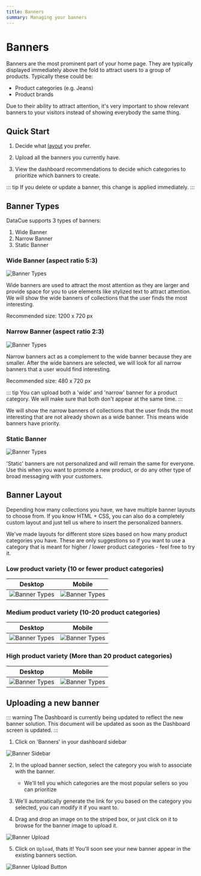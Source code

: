 ```yaml
---
title: Banners
summary: Managing your banners
---
```


# Banners

Banners are the most prominent part of your home page. They are typically displayed immediately above the fold to attract users to a group of products. Typically these could be:

- Product categories (e.g. Jeans)
- Product brands

Due to their ability to attract attention, it's very important to show relevant banners to your visitors instead of showing everybody the same thing.

## Quick Start

1. Decide what [layout](#banner-layout) you prefer.

2. Upload all the banners you currently have.

3. View the dashboard recommendations to decide which categories to prioritize which banners to create.

::: tip
If you delete or update a banner, this change is applied immediately.
:::

## Banner Types

DataCue supports 3 types of banners:

1. Wide Banner
2. Narrow Banner
3. Static Banner

### Wide Banner (aspect ratio 5:3)

![Banner Types](./images/banner-wide.jpg)

Wide banners are used to attract the most attention as they are larger and provide space for you to use elements like stylized text to attract attention. We will show the wide banners of collections that the user finds the most interesting.

Recommended size: 1200 x 720 px

### Narrow Banner (aspect ratio 2:3)

![Banner Types](./images/banner-narrow.jpg)

Narrow banners act as a complement to the wide banner because they are smaller. After the wide banners are selected, we will look for all narrow banners that a user would find interesting.

Recommended size: 480 x 720 px

::: tip
You can upload both a 'wide' and 'narrow' banner for a product category. We will make sure that both don't appear at the same time.
:::

We will show the narrow banners of collections that the user finds the most interesting that are not already shown as a wide banner. This means wide banners have priority.

### Static Banner

![Banner Types](./images/banner-wide-static.jpg)

'Static' banners are not personalized and will remain the same for everyone. Use this when you want to promote a new product, or do any other type of broad messaging with your customers.

## Banner Layout

Depending how many collections you have, we have multiple banner layouts to choose from. If you know HTML + CSS, you can also do a completely custom layout and just tell us where to insert the personalized banners.

We've made layouts for different store sizes based on how many product categories you have. These are only suggestions so if you want to use a category that is meant for higher / lower product categories - feel free to try it.

### Low product variety (10 or fewer product categories)

| Desktop             | Mobile |
| ------------------- | ------ |
| ![Banner Types](./images/banner-layout/1-wide-2-narrow-desktop.jpg) | ![Banner Types](./images/banner-layout/1-wide-2-narrow-mobile.jpg) |


### Medium product variety (10-20 product categories)

| Desktop             | Mobile |
| ------------------- | ------ |
| ![Banner Types](./images/banner-layout/2-wide-2-narrow-desktop.jpg) | ![Banner Types](./images/banner-layout/2-wide-2-narrow-mobile.jpg) |


### High product variety (More than 20 product categories)

| Desktop             | Mobile |
| ------------------- | ------ |
| ![Banner Types](./images/banner-layout/3-wide-2-narrow-desktop.jpg) | ![Banner Types](./images/banner-layout/3-wide-2-narrow-mobile.jpg) |

## Uploading a new banner

::: warning
The Dashboard is currently being updated to reflect the new banner solution. This document will be updated as soon as the Dashboard screen is updated.
:::

1. Click on 'Banners' in your dashboard sidebar

![Banner Sidebar](./images/banner_sidebar.png)

2. In the upload banner section, select the category you wish to associate with the banner.

    - We'll tell you which categories are the most popular sellers so you can prioritize

3. We'll automatically generate the link for you based on the category you selected, you can modify it if you want to.

4. Drag and drop an image on to the striped box, or just click on it to browse for the banner image to upload it.

![Banner Upload](./images/banner_upload_form.jpg)

5. Click on `Upload`, thats it! You'll soon see your new banner appear in the existing banners section.

![Banner Upload Button](./images/banner_upload_btn.png)